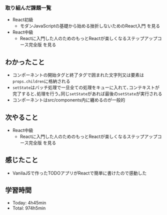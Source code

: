 ### 取り組んだ課題一覧
- React初級
  - モダンJavaScriptの基礎から始める挫折しないためのReact入門 を見る
- React中級
  - Reactに入門した人のためのもっとReactが楽しくなるステップアップコース完全版 を見る
## わかったこと
- コンポーネントの開始タグと終了タグで囲まれた文字列又は要素は`props.children`に格納される
- `setState`はバッチ処理で一旦全ての処理をキューに入れて､コンテキストが完了すると､処理を行う｡同じ`setState`があれば最後の`setState`が実行される
- コンポーネントはsrc/components内に纏めるのが一般的
## 次やること
- React中級
  - Reactに入門した人のためのもっとReactが楽しくなるステップアップコース完全版 を見る
## 感じたこと
- VanilaJSで作ったTODOアプリがReactで簡単に書けたので感動した
## 学習時間
- Today: 4h45min
- Total: 974h5min